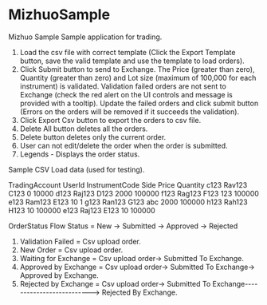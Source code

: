 # MizhuoSample
Mizhuo Sample
Sample application for trading.
1. Load the csv file with correct template (Click the Export Template button, save the valid template and use the template to load orders).
2. Click Submit button to send to Exchange.
    The Price (greater than zero), Quantity (greater than zero) and Lot size (maximum of 100,000 for each instrument) is validated.
    Validation failed orders are not sent to Exchange (check the red alert on the UI controls and message is provided with a tooltip).
    Update the failed orders and click submit button (Errors on the orders will be removed if it succeeds the validation).
3. Click Export Csv button to export the orders to csv file.
4. Delete All button deletes all the orders.
5. Delete button deletes only the current order.
6. User can not edit/delete the order when the order is submitted.
7. Legends - Displays the order status.



Sample CSV Load data (used for testing).

TradingAccount	UserId	InstrumentCode	Side	Price	Quantity
c123	        Rav123	C123		            0	    10000
d123	        Raj123	D123		            2000	100000
f123	        Rag123	F123	                123		100000
e123	        Ram123	E123		            10	    1
g123	        Ran123	G123	         abc	2000	100000
h123	        Rah123	H123		            10	    100000
e123	        Raj123	E123		            10	    100000


OrderStatus Flow
   Status                 =     New             ->  Submitted           ->   Approved           ->    Rejected
1. Validation Failed      =     Csv upload order.
2. New Order              =     Csv upload order.
3. Waiting for Exchange   =     Csv upload order-> Submitted To Exchange.
4. Approved by Exchange   =     Csv upload order-> Submitted To Exchange-> Approved by Exchange.
5. Rejected by Exchange   =     Csv upload order-> Submitted To Exchange--------------------------> Rejected By Exchange.
